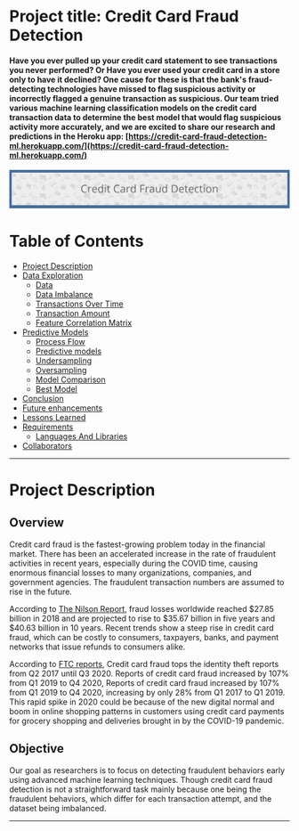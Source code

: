 # Project title: Credit Card Fraud Detection

#### Have you ever pulled up your credit card statement to see transactions you never performed? Or Have you ever used your credit card in a store only to have it declined? One cause for these is that the bank's fraud-detecting technologies have missed to flag suspicious activity or incorrectly flagged a genuine transaction as suspicious. Our team tried various machine learning classification models on the credit card transaction data to determine the best model that would flag suspicious activity more accurately, and we are excited to share our research and predictions in the Heroku app: [https://credit-card-fraud-detection-ml.herokuapp.com/](https://credit-card-fraud-detection-ml.herokuapp.com/)


![app](static/images/ImageBar.png)

# Table of Contents

* [Project Description](#project-description)
* [Data Exploration](#data-exploration)
  * [Data](#data)
  * [Data Imbalance](#data-imbalance)
  * [Transactions Over Time](#transactions-over-time)
  * [Transaction Amount](#transaction-amount)
  * [Feature Correlation Matrix](#feature-correlation-matrix)
* [Predictive Models](#predictive-models)
  * [Process Flow](#process-flow)
  * [Predictive models](#predictive-models)
  * [Undersampling](#undersampling)
  * [Oversampling](#oversampling)
  * [Model Comparison](#model-comparison)
  * [Best Model](#best-model)
* [Conclusion](#conclusion)
* [Future enhancements](#Take-away-and-future-direction)
* [Lessons Learned](#lessons-learned)
* [Requirements](#requirements)  
  * [Languages And Libraries](#languages-and-libraries)
* [Collaborators](#collaborators)
***

# Project Description

## Overview

Credit card fraud is the fastest-growing problem today in the financial market. There has been an accelerated increase in the rate of fraudulent activities in recent years, especially during the COVID time, causing enormous financial losses to many organizations, companies, and government agencies. The fraudulent transaction numbers are assumed to rise in the future. 

According to [The Nilson Report](https://nilsonreport.com/publication_newsletter_archive_issue.php?issue=1164), fraud losses worldwide reached $27.85 billion in 2018 and are projected to rise to $35.67 billion in five years and $40.63 billion in 10 years. Recent trends show a steep rise in credit card fraud, which can be costly to consumers, taxpayers, banks, and payment networks that issue refunds to consumers alike.  

According to [FTC reports](https://www.ftc.gov/system/files/documents/reports/consumer-sentinel-network-data-book-2019/consumer_sentinel_network_data_book_2019.pdf), Credit card fraud tops the identity theft reports from Q2 2017 until Q3 2020. Reports of credit card fraud increased by 107% from Q1 2019 to Q4 2020, Reports of credit card fraud increased by 107% from Q1 2019 to Q4 2020, increasing by only 28% from Q1 2017 to Q1 2019. This rapid spike in 2020 could be because of the new digital normal and boom in online shopping patterns in customers using credit card payments for grocery shopping and deliveries brought in by the COVID-19 pandemic.

## Objective
Our goal as researchers is to focus on detecting fraudulent behaviors early using advanced machine learning techniques. Though credit card fraud detection is not a straightforward task mainly because one being the fraudulent behaviors, which differ for each transaction attempt, and the dataset being imbalanced. 
****   
